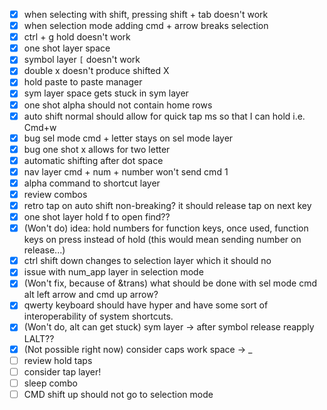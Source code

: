 - [x] when selecting with shift, pressing shift + tab doesn't work
- [x] when selection mode adding cmd + arrow breaks selection
- [x] ctrl + g hold doesn't work
- [x] one shot layer space
- [x] symbol layer `[` doesn't work
- [x] double x doesn't produce shifted X
- [x] hold paste to paste manager
- [x] sym layer space gets stuck in sym layer
- [x] one shot alpha should not contain home rows
- [x] auto shift normal should allow for quick tap ms so that I can hold i.e. Cmd+w
- [x] bug sel mode cmd + letter stays on sel mode layer
- [x] bug one shot x allows for two letter
- [x] automatic shifting after dot space
- [x] nav layer cmd + num + number won't send cmd 1
- [x] alpha command to shortcut layer
- [x] review combos
- [x] retro tap on auto shift non-breaking? it should release tap on next key
- [x] one shot layer hold f to open find??
- [x] (Won't do) idea: hold numbers for function keys, once used, function keys on press instead of hold (this would mean sending number on release...)
- [x] ctrl shift down changes to selection layer which it should no
- [x] issue with num_app layer in selection mode
- [x] (Won't fix, because of &trans) what should be done with sel mode cmd alt left arrow and cmd up arrow?
- [x] qwerty keyboard should have hyper and have some sort of interoperability of system shortcuts.
- [x] (Won't do, alt can get stuck) sym layer -> after symbol release reapply LALT??
- [x] (Not possible right now) consider caps work space -> _
- [ ] review hold taps
- [ ] consider tap layer!
- [ ] sleep combo
- [ ] CMD shift up should not go to selection mode
